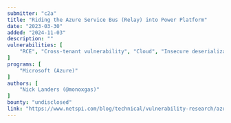 ```yaml
---
submitter: "c2a"
title: "Riding the Azure Service Bus (Relay) into Power Platform"
date: "2023-03-30"
added: "2024-11-03"
description: ""
vulnerabilities: [
    "RCE", "Cross-tenant vulnerability", "Cloud", "Insecure deserialization"
]
programs: [
    "Microsoft (Azure)"
]
authors: [
    "Nick Landers (@monoxgas)"
]
bounty: "undisclosed"
link: "https://www.netspi.com/blog/technical/vulnerability-research/azure-service-bus-power-platform/"
---
```




